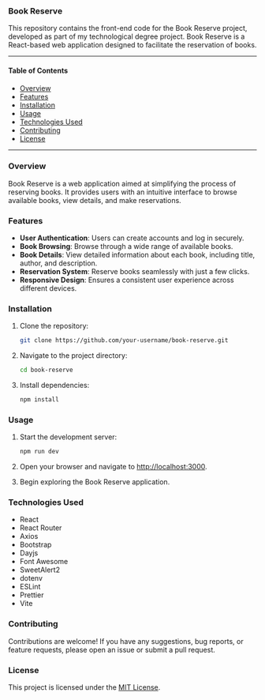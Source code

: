 ### Book Reserve

This repository contains the front-end code for the Book Reserve project, developed as part of my technological degree project. Book Reserve is a React-based web application designed to facilitate the reservation of books.

---

#### Table of Contents

- [Overview](#overview)
- [Features](#features)
- [Installation](#installation)
- [Usage](#usage)
- [Technologies Used](#technologies-used)
- [Contributing](#contributing)
- [License](#license)

---

### Overview

Book Reserve is a web application aimed at simplifying the process of reserving books. It provides users with an intuitive interface to browse available books, view details, and make reservations.

### Features

- **User Authentication**: Users can create accounts and log in securely.
- **Book Browsing**: Browse through a wide range of available books.
- **Book Details**: View detailed information about each book, including title, author, and description.
- **Reservation System**: Reserve books seamlessly with just a few clicks.
- **Responsive Design**: Ensures a consistent user experience across different devices.

### Installation

1. Clone the repository:

    ```bash
    git clone https://github.com/your-username/book-reserve.git
    ```

2. Navigate to the project directory:

    ```bash
    cd book-reserve
    ```

3. Install dependencies:

    ```bash
    npm install
    ```

### Usage

1. Start the development server:

    ```bash
    npm run dev
    ```

2. Open your browser and navigate to [http://localhost:3000](http://localhost:3000).

3. Begin exploring the Book Reserve application.

### Technologies Used

- React
- React Router
- Axios
- Bootstrap
- Dayjs
- Font Awesome
- SweetAlert2
- dotenv
- ESLint
- Prettier
- Vite

### Contributing

Contributions are welcome! If you have any suggestions, bug reports, or feature requests, please open an issue or submit a pull request.

### License

This project is licensed under the [MIT License](LICENSE).

